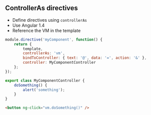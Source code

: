 ## ControllerAs directives
- Define directives using <!-- .element: class="fragment" --> `controllerAs` <!-- .element: class="fragment" -->
- Use Angular 1.4 <!-- .element: class="fragment" -->
- Reference the VM in the template <!-- .element: class="fragment" -->

```javascript
module.directive('myComponent', function() {
    return {
        template,
        controllerAs: 'vm',
        bindToController: { text: '@', data: '=', action: '&' },
        controller: MyComponentController
    };
});

export class MyComponentController {
    doSomething() {
        alert('something');
    }
}
```

```html
<button ng-click="vm.doSomething()" />
```
